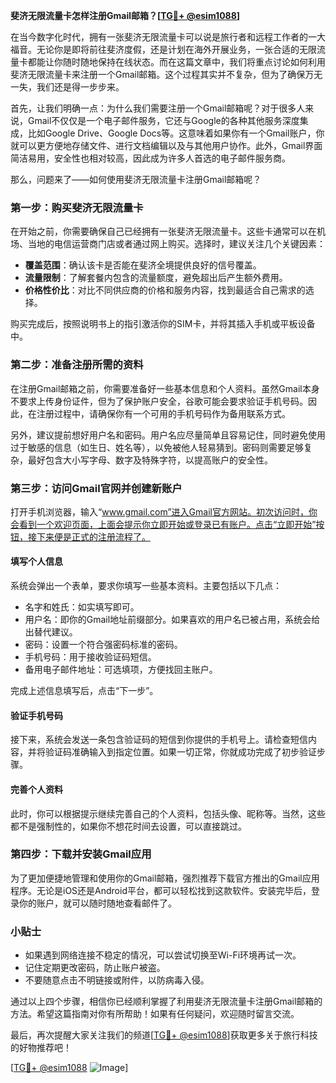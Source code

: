 **斐济无限流量卡怎样注册Gmail邮箱？[[TG💪+ @esim1088](https://t.me/s/esim1088)]**

在当今数字化时代，拥有一张斐济无限流量卡可以说是旅行者和远程工作者的一大福音。无论你是即将前往斐济度假，还是计划在海外开展业务，一张合适的无限流量卡都能让你随时随地保持在线状态。而在这篇文章中，我们将重点讨论如何利用斐济无限流量卡来注册一个Gmail邮箱。这个过程其实并不复杂，但为了确保万无一失，我们还是得一步步来。

首先，让我们明确一点：为什么我们需要注册一个Gmail邮箱呢？对于很多人来说，Gmail不仅仅是一个电子邮件服务，它还与Google的各种其他服务深度集成，比如Google Drive、Google Docs等。这意味着如果你有一个Gmail账户，你就可以更方便地存储文件、进行文档编辑以及与其他用户协作。此外，Gmail界面简洁易用，安全性也相对较高，因此成为许多人首选的电子邮件服务商。

那么，问题来了——如何使用斐济无限流量卡注册Gmail邮箱呢？

### 第一步：购买斐济无限流量卡

在开始之前，你需要确保自己已经拥有一张斐济无限流量卡。这些卡通常可以在机场、当地的电信运营商门店或者通过网上购买。选择时，建议关注几个关键因素：

- **覆盖范围**：确认该卡是否能在斐济全境提供良好的信号覆盖。
- **流量限制**：了解套餐内包含的流量额度，避免超出后产生额外费用。
- **价格性价比**：对比不同供应商的价格和服务内容，找到最适合自己需求的选择。

购买完成后，按照说明书上的指引激活你的SIM卡，并将其插入手机或平板设备中。

### 第二步：准备注册所需的资料

在注册Gmail邮箱之前，你需要准备好一些基本信息和个人资料。虽然Gmail本身不要求上传身份证件，但为了保护账户安全，谷歌可能会要求验证手机号码。因此，在注册过程中，请确保你有一个可用的手机号码作为备用联系方式。

另外，建议提前想好用户名和密码。用户名应尽量简单且容易记住，同时避免使用过于敏感的信息（如生日、姓名等），以免被他人轻易猜到。密码则需要足够复杂，最好包含大小写字母、数字及特殊字符，以提高账户的安全性。

### 第三步：访问Gmail官网并创建新账户

打开手机浏览器，输入“www.gmail.com”进入Gmail官方网站。初次访问时，你会看到一个欢迎页面，上面会提示你立即开始或登录已有账户。点击“立即开始”按钮，接下来便是正式的注册流程了。

#### 填写个人信息

系统会弹出一个表单，要求你填写一些基本资料。主要包括以下几点：

- 名字和姓氏：如实填写即可。
- 用户名：即你的Gmail地址前缀部分。如果喜欢的用户名已被占用，系统会给出替代建议。
- 密码：设置一个符合强密码标准的密码。
- 手机号码：用于接收验证码短信。
- 备用电子邮件地址：可选填项，方便找回主账户。

完成上述信息填写后，点击“下一步”。

#### 验证手机号码

接下来，系统会发送一条包含验证码的短信到你提供的手机号上。请检查短信内容，并将验证码准确输入到指定位置。如果一切正常，你就成功完成了初步验证步骤。

#### 完善个人资料

此时，你可以根据提示继续完善自己的个人资料，包括头像、昵称等。当然，这些都不是强制性的，如果你不想花时间去设置，可以直接跳过。

### 第四步：下载并安装Gmail应用

为了更加便捷地管理和使用你的Gmail邮箱，强烈推荐下载官方推出的Gmail应用程序。无论是iOS还是Android平台，都可以轻松找到这款软件。安装完毕后，登录你的账户，就可以随时随地查看邮件了。

### 小贴士

- 如果遇到网络连接不稳定的情况，可以尝试切换至Wi-Fi环境再试一次。
- 记住定期更改密码，防止账户被盗。
- 不要随意点击不明链接或附件，以防病毒入侵。

通过以上四个步骤，相信你已经顺利掌握了利用斐济无限流量卡注册Gmail邮箱的方法。希望这篇指南对你有所帮助！如果有任何疑问，欢迎随时留言交流。

最后，再次提醒大家关注我们的频道[[TG💪+ @esim1088](https://t.me/s/esim1088)]获取更多关于旅行科技的好物推荐吧！

[[TG💪+ @esim1088](https://t.me/s/esim1088) ![Image](https://i.postimg.cc/4NQfJmqS/Snipaste-2025-05-13-00-14-12.png)]